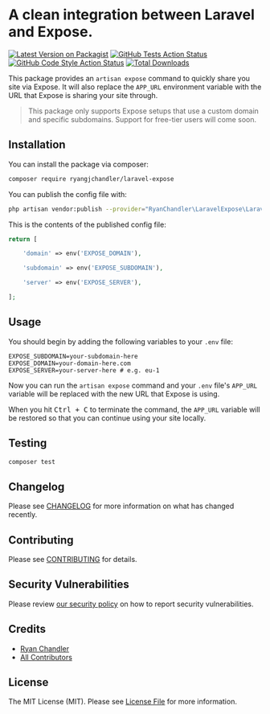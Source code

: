 # A clean integration between Laravel and Expose.

[![Latest Version on Packagist](https://img.shields.io/packagist/v/ryangjchandler/laravel-expose.svg?style=flat-square)](https://packagist.org/packages/ryangjchandler/laravel-expose)
[![GitHub Tests Action Status](https://img.shields.io/github/workflow/status/ryangjchandler/laravel-expose/run-tests?label=tests)](https://github.com/ryangjchandler/laravel-expose/actions?query=workflow%3Arun-tests+branch%3Amain)
[![GitHub Code Style Action Status](https://img.shields.io/github/workflow/status/ryangjchandler/laravel-expose/Check%20&%20fix%20styling?label=code%20style)](https://github.com/ryangjchandler/laravel-expose/actions?query=workflow%3A"Check+%26+fix+styling"+branch%3Amain)
[![Total Downloads](https://img.shields.io/packagist/dt/ryangjchandler/laravel-expose.svg?style=flat-square)](https://packagist.org/packages/ryangjchandler/laravel-expose)

This package provides an `artisan expose` command to quickly share you site via Expose. It will also replace the `APP_URL` environment variable with the URL that Expose is sharing your site through.

> This package only supports Expose setups that use a custom domain and specific subdomains. Support for free-tier users will come soon.

## Installation

You can install the package via composer:

```bash
composer require ryangjchandler/laravel-expose
```

You can publish the config file with:
```bash
php artisan vendor:publish --provider="RyanChandler\LaravelExpose\LaravelExposeServiceProvider" --tag="expose-config"
```

This is the contents of the published config file:

```php
return [

    'domain' => env('EXPOSE_DOMAIN'),

    'subdomain' => env('EXPOSE_SUBDOMAIN'),

    'server' => env('EXPOSE_SERVER'),

];
```

## Usage

You should begin by adding the following variables to your `.env` file:

```dotenv
EXPOSE_SUBDOMAIN=your-subdomain-here
EXPOSE_DOMAIN=your-domain-here.com
EXPOSE_SERVER=your-server-here # e.g. eu-1
```

Now you can run the `artisan expose` command and your `.env` file's `APP_URL` variable will be replaced with the new URL that Expose is using.

When you hit <kbd>Ctrl + C</kbd> to terminate the command, the `APP_URL` variable will be restored so that you can continue using your site locally.

## Testing

```bash
composer test
```

## Changelog

Please see [CHANGELOG](CHANGELOG.md) for more information on what has changed recently.

## Contributing

Please see [CONTRIBUTING](.github/CONTRIBUTING.md) for details.

## Security Vulnerabilities

Please review [our security policy](../../security/policy) on how to report security vulnerabilities.

## Credits

- [Ryan Chandler](https://github.com/ryangjchandler)
- [All Contributors](../../contributors)

## License

The MIT License (MIT). Please see [License File](LICENSE.md) for more information.
